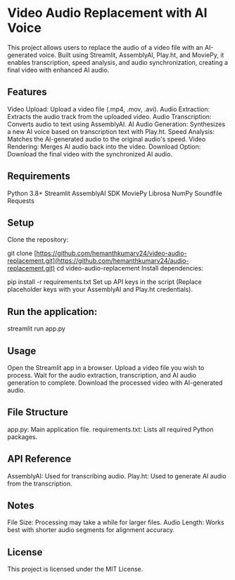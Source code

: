 #  Video Audio Replacement with AI Voice
This project allows users to replace the audio of a video file with an AI-generated voice. Built using Streamlit, AssemblyAI, Play.ht, and MoviePy, it enables transcription, speed analysis, and audio synchronization, creating a final video with enhanced AI audio.

## Features
Video Upload: Upload a video file (.mp4, .mov, .avi).
Audio Extraction: Extracts the audio track from the uploaded video.
Audio Transcription: Converts audio to text using AssemblyAI.
AI Audio Generation: Synthesizes a new AI voice based on transcription text with Play.ht.
Speed Analysis: Matches the AI-generated audio to the original audio's speed.
Video Rendering: Merges AI audio back into the video.
Download Option: Download the final video with the synchronized AI audio.

## Requirements
Python 3.8+
Streamlit
AssemblyAI SDK
MoviePy
Librosa
NumPy
Soundfile
Requests


## Setup
Clone the repository:


git clone [https://github.com/hemanthkumarv24/video-audio-replacement.git](https://github.com/hemanthkumarv24/audio-replacement.git)
cd video-audio-replacement
Install dependencies:


pip install -r requirements.txt
Set up API keys in the script (Replace placeholder keys with your AssemblyAI and Play.ht credentials).

## Run the application:

streamlit run app.py

## Usage
Open the Streamlit app in a browser.
Upload a video file you wish to process.
Wait for the audio extraction, transcription, and AI audio generation to complete.
Download the processed video with AI-generated audio.

## File Structure
app.py: Main application file.
requirements.txt: Lists all required Python packages.

## API Reference
AssemblyAI: Used for transcribing audio.
Play.ht: Used to generate AI audio from the transcription.

## Notes
File Size: Processing may take a while for larger files.
Audio Length: Works best with shorter audio segments for alignment accuracy.

## License
This project is licensed under the MIT License.
